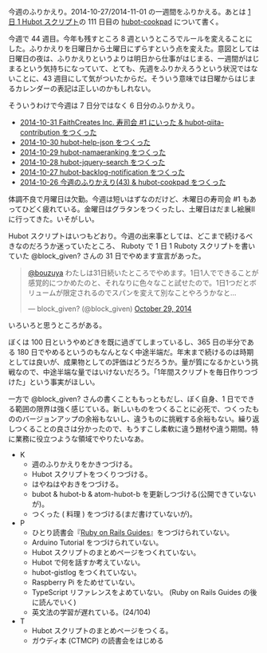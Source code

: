今週のふりかえり。2014-10-27/2014-11-01 の一週間をふりかえる。あとは [1 日 1 Hubot スクリプト][hubot-script-per-day]の 111 日目の [hubot-cookpad][gh:bouzuya/hubot-cookpad] について書く。

今週で 44 週目。今年も残すところ 8 週というところでルールを変えることにした。ふりかえりを日曜日から土曜日にずらすという点を変えた。意図としては日曜日の夜は、ふりかえりというよりは明日から仕事がはじまる、一週間がはじまるという気持ちになっていて、とても、先週をふりかえろうという状況ではないことに、43 週目にして気がついたからだ。そういう意味では日曜からはじまるカレンダーの表記は正しいのかもしれない。

そういうわけで今週は 7 日分ではなく 6 日分のふりかえり。

- [2014-10-31 FaithCreates Inc. 寿司会 #1 にいった & hubot-qiita-contribution をつくった][2014-10-31]
- [2014-10-30 hubot-help-json をつくった][2014-10-30]
- [2014-10-29 hubot-namaeranking をつくった][2014-10-29]
- [2014-10-28 hubot-jquery-search をつくった][2014-10-28]
- [2014-10-27 hubot-backlog-notification をつくった][2014-10-27]
- [2014-10-26 今週のふりかえり(43) & hubot-cookpad をつくった][2014-10-26]

体調不良で月曜日は欠勤。今週は短いはずなのだけど、木曜日の寿司会 #1 もあってひどく疲れている。金曜日はグラタンをつくったし、土曜日はだまし絵展IIに行ってきた。いそがしい。

Hubot スクリプトはいつもどおり。今週の出来事としては、どこまで続けるべきなのだろうか迷っていたところ、 Ruboty で 1 日 1 Ruboty スクリプトを書いていた @block_given? さんの 31 日でやめます宣言があった。

<blockquote class="twitter-tweet" data-partner="tweetdeck"><p><a href="https://twitter.com/bouzuya">@bouzuya</a> わたしは31日続いたところでやめます。1日1人でできることが感覚的につかめたのと、それなりに色々なこと試せたので。1日1つだとボリュームが限定されるのでスパンを変えて別なことやろうかなと…</p>&mdash; block_given? (@block_given) <a href="https://twitter.com/block_given/status/527371410306367488">October 29, 2014</a></blockquote>
<script async src="//platform.twitter.com/widgets.js" charset="utf-8"></script>

いろいろと思うところがある。

ぼくは 100 日というやめどきを既に過ぎてしまっているし、365 日の半分である 180 日でやめるというのもなんとなく中途半端だ。年末まで続けるのは時期としては良いが、成果物としての評価はどうだろうか。量が質になるかという挑戦なので、中途半端な量ではいけないだろう。「1年間スクリプトを毎日作りつづけた」という事実がほしい。

一方で @block_given? さんの書くことももっともだし、ぼく自身、1 日でできる範囲の限界は強く感じている。新しいものをつくることに必死で、つくったもののバージョンアップの余裕もないし、違うものに挑戦する余裕もない。繰り返しつくることの良さは分かったので、もうすこし柔軟に違う題材や違う期間。特に業務に役立つような領域でやりたいなあ。

- K
  - 週のふりかえりをかきつづける。
  - Hubot スクリプトをつくりつづける。
  - はやねはやおきをつづける。
  - bubot & hubot-b & atom-hubot-b を更新しつづける(公開できていないが)。
  - つくった ( 料理 ) をつづける(まだ書けていないが)。
- P
  - ひとり読書会『[Ruby on Rails Guides][hitoridokusho/books/railsguides]』をつづけられていない。
  - Arduino Tutorial をつづけられていない。
  - Hubot スクリプトのまとめページをつくれていない。
  - Hubot で何を話すか考えていない。
  - hubot-gistlog をつくれていない。
  - Raspberry Pi をためせていない。
  - TypeScript リファレンスをよめていない。 (Ruby on Rails Guides の後に読んでいく)
  - 英文法の学習が遅れている。(24/104)
- T
  - Hubot スクリプトのまとめページをつくる。
  - ガウディ本 (CTMCP) の読書会をはじめる

[2014-10-31]: http://blog.bouzuya.net/2014/10/31/
[2014-10-30]: http://blog.bouzuya.net/2014/10/30/
[2014-10-29]: http://blog.bouzuya.net/2014/10/29/
[2014-10-28]: http://blog.bouzuya.net/2014/10/28/
[2014-10-27]: http://blog.bouzuya.net/2014/10/27/
[2014-10-26]: http://blog.bouzuya.net/2014/10/26/
[hitoridokusho/books/railsguides]: http://guides.rubyonrails.org/
[gh:bouzuya/hubot-cookpad]: https://github.com/bouzuya/hubot-cookpad
[hubot-script-per-day]: http://blog.bouzuya.net/posts?tags=hubot-script-per-day
